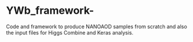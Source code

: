 # YWb_framework-
Code and framework to produce NANOAOD samples from scratch and also the input files for Higgs Combine and Keras analysis.
